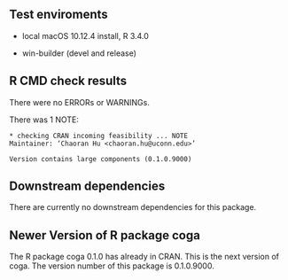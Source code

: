 ## Test enviroments

* local macOS 10.12.4 install, R 3.4.0

* win-builder (devel and release)


## R CMD check results
There were no ERRORs or WARNINGs.


There was 1 NOTE:

```
* checking CRAN incoming feasibility ... NOTE
Maintainer: ‘Chaoran Hu <chaoran.hu@uconn.edu>’

Version contains large components (0.1.0.9000)
```

## Downstream dependencies

There are currently no downstream dependencies for this package.

## Newer Version of R package coga

The R package coga 0.1.0 has already in CRAN. This is the next version of coga. The version number of this package is 0.1.0.9000.
